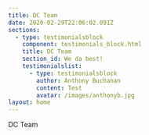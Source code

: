 ```yaml
---
title: DC Team
date: 2020-02-29T22:06:02.091Z
sections:
  - type: testimonialsblock
    component: testimonials_block.html
    title: DC Team
    section_id: We da best!
    testimonialslist:
      - type: testimonialsblock
        author: Anthony Buchanan
        content: Test
        avatar: /images/anthonyb.jpg
layout: home
---
```

DC Team
